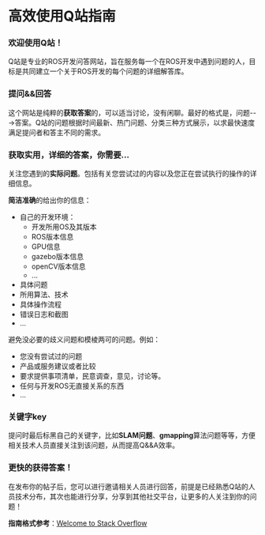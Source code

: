 # 高效使用Q站指南
### 欢迎使用Q站！
Q站是专业的ROS开发问答网站，旨在服务每一个在ROS开发中遇到问题的人，目标是共同建立一个关于ROS开发的每个问题的详细解答库。
### 提问&&回答
这个网站是纯粹的**获取答案**的，可以适当讨论，没有闲聊。最好的格式是，问题--->答案。Q站的问题根据时间最新、热门问题、分类三种方式展示，以求最快速度满足提问者和答主不同的需求。
### 获取实用，详细的答案，你需要...
关注您遇到的**实际问题**。包括有关您尝试过的内容以及您正在尝试执行的操作的详细信息。

**简洁准确**的给出你的信息：

* 自己的开发环境：
	* 开发所用OS及其版本
	* ROS版本信息
	* GPU信息
	* gazebo版本信息
	* openCV版本信息
	* ...
* 具体问题
* 所用算法、技术
* 具体操作流程
* 错误日志和截图
* ...

避免没必要的歧义问题和模棱两可的问题。例如：

* 您没有尝试过的问题
* 产品或服务建议或者比较
* 要求提供事项清单，民意调查，意见，讨论等。
* 任何与开发ROS无直接关系的东西
* ...

### 关键字key
提问时最后标黑自己的关键字，比如**SLAM问题**、**gmapping**算法问题等等，方便相关技术人员直接关注到该问题，从而提高Q&&A效率。
### 更快的获得答案！
在发布你的帖子后，您可以进行邀请相关人员进行回答，前提是已经熟悉Q站的人员技术分布，其次也能进行分享，分享到其他社交平台，让更多的人关注到你的问题！

**指南格式参考**：[Welcome to Stack Overflow](https://stackoverflow.com/tour)